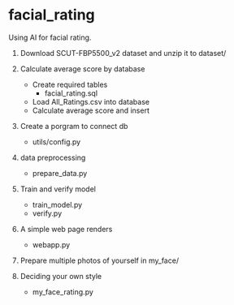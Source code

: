 # facial_rating

Using AI for facial rating.

1. Download SCUT-FBP5500_v2 dataset and unzip it to dataset/

2. Calculate average score by database
    - Create required tables
        - facial_rating.sql
    - Load All_Ratings.csv into database
    - Calculate average score and insert

3. Create a porgram to connect db
    - utils/config.py

4. data preprocessing
    - prepare_data.py

5. Train and verify model
    - train_model.py
    - verify.py

6. A simple web page renders
    - webapp.py

7. Prepare multiple photos of yourself in my_face/

8. Deciding your own style
    - my_face_rating.py